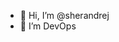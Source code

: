 - 👋 Hi, I’m @sherandrej
- 👀 I’m DevOps


<!---
sherandrej/sherandrej is a ✨ special ✨ repository because its `README.md` (this file) appears on your GitHub profile.
You can click the Preview link to take a look at your changes.
--->
